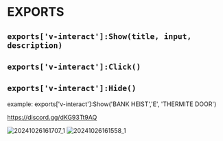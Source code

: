 # EXPORTS
## `exports['v-interact']:Show(title, input, description)`
## `exports['v-interact']:Click()`
## `exports['v-interact']:Hide()`

example: exports['v-interact']:Show('BANK HEIST','E', 'THERMITE DOOR')

https://discord.gg/dKG93Tt9AQ


![20241026161707_1](https://github.com/user-attachments/assets/1da1b4cd-2b52-4d26-8da0-150536cf55c7)
![20241026161558_1](https://github.com/user-attachments/assets/01981513-16f2-4232-91db-f6cd0a204f9d)
